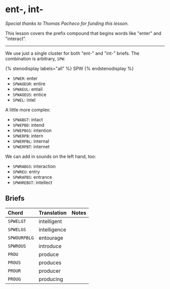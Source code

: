 # ent-, int-

_Special thanks to Thomas Pacheco for funding this lesson._

This lesson covers the prefix compound that begins words like "enter" and "interact".

--------------------

We use just a single cluster for both "ent-" and "int-" briefs. The combination is arbitrary, `SPW`:

{% stenodisplay labels="all" %}
SPW
{% endstenodisplay %}

* `SPWER`: enter
* `SPWAOEUR`: entire
* `SPWAEUL`: entail
* `SPWAOEUS`: entice
* `SPWEL`: intel

A little more complex:

* `SPWABGT`: intact
* `SPWEPBD`: intend
* `SPWEPBGS`: intention
* `SPWERPB`: intern
* `SPWERPBL`: internal
* `SPWERPBT`: internet

We can add in sounds on the left hand, too:

* `SPWRABGS`: interaction
* `SPWREU`: entry
* `SPWRAPBS`: entrance
* `SPWHREBGT`: intellect


## Briefs

|   Chord    |  Translation  | Notes |
| :--------- | :------------ | :---- |
| `SPWELGT` | intelligent | |
| `SPWELGS` | intelligence | |
| `SPWOURPBLG` | entourage | |
| `SPWROUS` | introduce | |
| `PROU` | produce | |
| `PROUS` | produces | |
| `PROUR` | producer | |
| `PROUG` | producing | |